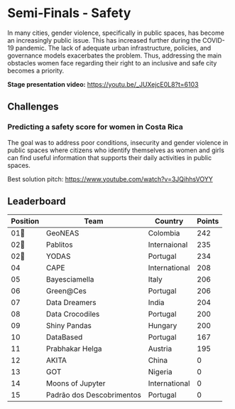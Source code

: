 # Semi-Finals - Safety
In many cities, gender violence, specifically in public spaces, has become an increasingly public issue. This has increased further during the COVID-19 pandemic. The lack of adequate urban infrastructure, policies, and governance models exacerbates the problem. Thus, addressing the main obstacles women face regarding their right to an inclusive and safe city becomes a priority.

**Stage presentation video:**
https://youtu.be/_JUXejcE0L8?t=6103

## Challenges

### Predicting a safety score for women in Costa Rica
The goal was to address poor conditions, insecurity and gender violence in public spaces where citizens who identify themselves as women and girls can find useful information that supports their daily activities in public spaces.

Best solution pitch: https://www.youtube.com/watch?v=3JQihhsVOYY

## Leaderboard
|Position|Team                          |Country       |Points|
|--------|------------------------------|--------------|------|
|01🥇    |GeoNEAS                       |Colombia      |242   |
|02🥈    |Pablitos                      |Internaional  |235   |
|02🥉    |YODAS                         |Portugal      |234   |
|04      |CAPE                          |International |208   |
|05      |Bayesciamella                 |Italy         |206   |
|06      |Green@Ces                     |Portugal      |206   |
|07      |Data Dreamers                 |India         |204   |
|08      |Data Crocodiles               |Portugal      |200   |
|09      |Shiny Pandas                  |Hungary       |200   |
|10      |DataBased                     |Portugal      |167   |
|11      |Prabhakar Helga               |Austria       |195   |
|12      |AKITA                         |China         |0     |
|13      |GOT                           |Nigeria       |0     |
|14      |Moons of Jupyter              |International |0     |
|15      |Padrão dos Descobrimentos     |Portugal      |0     |
